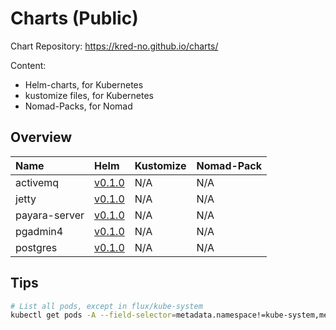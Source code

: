 # Charts (Public)

Chart Repository: https://kred-no.github.io/charts/

Content:

  * Helm-charts, for Kubernetes
  * kustomize files, for Kubernetes
  * Nomad-Packs, for Nomad

## Overview

| Name | Helm | Kustomize | Nomad-Pack |
| :--  | :--  | :--       | :--        |
| activemq      | [v0.1.0](./kubernetes/charts/activemq/README.md)      | N/A | N/A | 
| jetty         | [v0.1.0](./kubernetes/charts/jetty/README.md)         | N/A | N/A | 
| payara-server | [v0.1.0](./kubernetes/charts/payara-server/README.md) | N/A | N/A | 
| pgadmin4      | [v0.1.0](./kubernetes/charts/pgadmin4/README.md)      | N/A | N/A | 
| postgres      | [v0.1.0](./kubernetes/charts/postgres/README.md)      | N/A | N/A | 

## Tips

```bash
# List all pods, except in flux/kube-system
kubectl get pods -A --field-selector=metadata.namespace!=kube-system,metadata.namespace!=flux-system
```